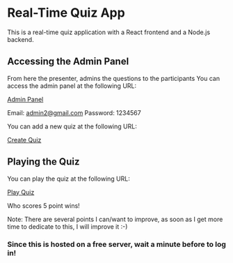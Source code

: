 # Real-Time Quiz App

This is a real-time quiz application with a React frontend and a Node.js backend.

## Accessing the Admin Panel
From here the presenter, admins the questions to the participants
You can access the admin panel at the following URL:

[Admin Panel](https://graceful-crumble-1f87ec.netlify.app/)

Email: admin2@gmail.com
Password: 1234567

You can add a new quiz at the following URL:

[Create Quiz](https://graceful-crumble-1f87ec.netlify.app/api/quizzes/createQuiz)

## Playing the Quiz

You can play the quiz at the following URL:

[Play Quiz](https://graceful-crumble-1f87ec.netlify.app/api/quizzes/playQuiz)


Who scores 5 point wins! 

Note: There are several points I can/want to improve, as soon as I get more time to dedicate to this, I will improve it :-) 

### Since this is hosted on a free server, wait a minute before to log in! 
